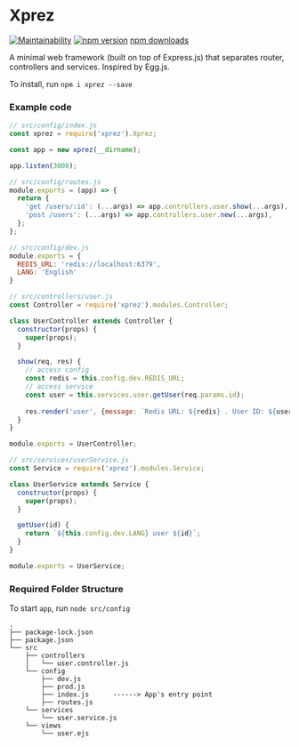 # Xprez

[![Maintainability](https://api.codeclimate.com/v1/badges/18a4dfac6bbc30040e34/maintainability)](https://codeclimate.com/github/yzhan1/xprez/maintainability) [![npm version](https://badge.fury.io/js/xprez.svg)](https://badge.fury.io/js/xprez) [npm downloads](https://img.shields.io/npm/dt/xprez.svg)

A minimal web framework (built on top of Express.js) that separates router, controllers and services. Inspired by Egg.js.

To install, run `npm i xprez --save`

### Example code
```javascript
// src/config/index.js
const xprez = require('xprez').Xprez;

const app = new xprez(__dirname);

app.listen(3000);

// src/config/routes.js
module.exports = (app) => {
  return {
    'get /users/:id': (...args) => app.controllers.user.show(...args),
    'post /users': (...args) => app.controllers.user.new(...args),
  };
};

// src/config/dev.js
module.exports = {
  REDIS_URL: 'redis://localhost:6379',
  LANG: 'English'
}

// src/controllers/user.js
const Controller = require('xprez').modules.Controller;

class UserController extends Controller {
  constructor(props) {
    super(props);
  }

  show(req, res) {
    // access config
    const redis = this.config.dev.REDIS_URL;
    // access service
    const user = this.services.user.getUser(req.params.id);
    
    res.render('user', {message: `Redis URL: ${redis} . User ID: ${user}`});
  }
}

module.exports = UserController;

// src/services/userService.js
const Service = require('xprez').modules.Service;

class UserService extends Service {
  constructor(props) {
    super(props);
  }

  getUser(id) {
    return `${this.config.dev.LANG} user ${id}`;
  }
}

module.exports = UserService;
```

### Required Folder Structure

To start `app`, run `node src/config`

```
.
├── package-lock.json
├── package.json
└── src
    ├── controllers
    │   └── user.controller.js
    └── config
        ├── dev.js
        ├── prod.js
        ├── index.js      ------> App's entry point
        ├── routes.js  
    └── services
        └── user.service.js
    └── views
        └── user.ejs
```